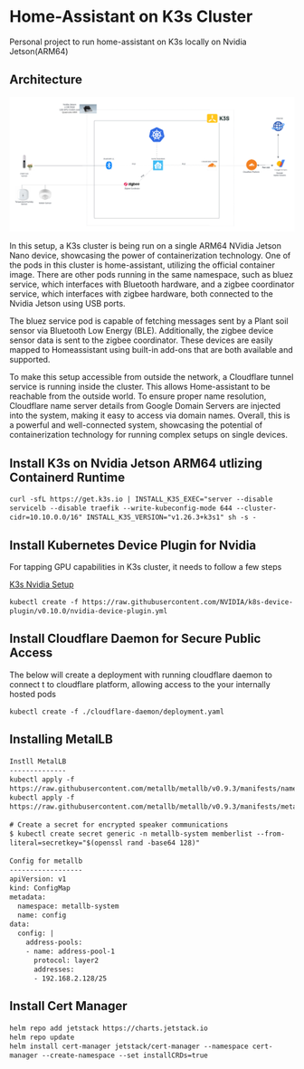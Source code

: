 # Home-Assistant on K3s Cluster
Personal project to run home-assistant on K3s locally on Nvidia Jetson(ARM64)

## Architecture
![Architecture](./images/Home%20Automation.png)


In this setup, a K3s cluster is being run on a single ARM64 NVidia Jetson Nano device, showcasing the power of containerization technology. One of the pods in this cluster is home-assistant, utilizing the official container image. There are other pods running in the same namespace, such as bluez service, which interfaces with Bluetooth hardware, and a zigbee coordinator service, which interfaces with zigbee hardware, both connected to the Nvidia Jetson using USB ports.

The bluez service pod is capable of fetching messages sent by a Plant soil sensor via Bluetooth Low Energy (BLE). Additionally, the zigbee device sensor data is sent to the zigbee coordinator. These devices are easily mapped to Homeassistant using built-in add-ons that are both available and supported.

To make this setup accessible from outside the network, a Cloudflare tunnel service is running inside the cluster. This allows Home-assistant to be reachable from the outside world. To ensure proper name resolution, Cloudflare name server details from Google Domain Servers are injected into the system, making it easy to access via domain names. Overall, this is a powerful and well-connected system, showcasing the potential of containerization technology for running complex setups on single devices.

## Install K3s on Nvidia Jetson ARM64 utlizing Containerd Runtime
```
curl -sfL https://get.k3s.io | INSTALL_K3S_EXEC="server --disable servicelb --disable traefik --write-kubeconfig-mode 644 --cluster-cidr=10.10.0.0/16" INSTALL_K3S_VERSION="v1.26.3+k3s1" sh -s -
```

## Install Kubernetes Device Plugin for Nvidia

For tapping GPU capabilities in K3s cluster, it needs to follow a few steps

[K3s Nvidia Setup](https://docs.k3s.io/advanced#nvidia-container-runtime-support)

```
kubectl create -f https://raw.githubusercontent.com/NVIDIA/k8s-device-plugin/v0.10.0/nvidia-device-plugin.yml
```

## Install Cloudflare Daemon for Secure Public Access

The below will create a deployment with running cloudflare daemon to connect t to cloudflare platform, allowing access to the your internally hosted pods

```
kubectl create -f ./cloudflare-daemon/deployment.yaml
```

## Installing MetalLB 
```
Instll MetalLB
--------------
kubectl apply -f https://raw.githubusercontent.com/metallb/metallb/v0.9.3/manifests/namespace.yaml
kubectl apply -f https://raw.githubusercontent.com/metallb/metallb/v0.9.3/manifests/metallb.yaml

# Create a secret for encrypted speaker communications
$ kubectl create secret generic -n metallb-system memberlist --from-literal=secretkey="$(openssl rand -base64 128)"

Config for metallb
------------------
apiVersion: v1
kind: ConfigMap
metadata:
  namespace: metallb-system
  name: config
data:
  config: |
    address-pools:
    - name: address-pool-1
      protocol: layer2
      addresses:
      - 192.168.2.128/25

```

## Install Cert Manager 
```
helm repo add jetstack https://charts.jetstack.io
helm repo update
helm install cert-manager jetstack/cert-manager --namespace cert-manager --create-namespace --set installCRDs=true
```

